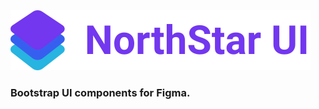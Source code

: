 <img src="https://github.com/sg1asgard/northstarui/blob/master/logo-nsui-v2.svg" alt="NorthStarUI" />

### Bootstrap UI components for Figma.
